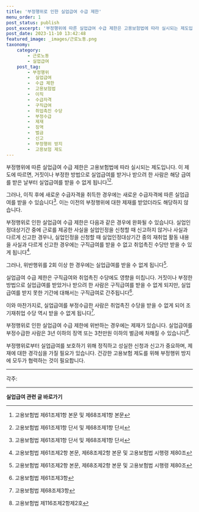 ```yaml
---
title: '부정행위로 인한 실업급여 수급 제한'
menu_order: 1
post_status: publish
post_excerpt: '부정행위에 따른 실업급여 수급 제한은 고용보험법에 따라 실시되는 제도입니다. 이 제도에 따르면, 거짓이나 부정한 방법으로 실업급여를 받거나 받으려 한 사람은 해당 급여를 받은 날부터 실업급여를 받을 수 없게 됩니다  1   2 .'
post_date: 2023-11-10 13:42:48
featured_image: _images/근로노동.png
taxonomy:
    category:
        - 근로노동
        - 실업급여
    post_tag:
        - 부정행위
        -  실업급여
        -  수급 제한
        -  고용보험법
        -  이직
        -  수급자격
        -  구직급여
        -  취업촉진 수당
        -  부정수급
        -  제재
        -  징역
        -  벌금
        -  신고
        -  부정행위 방지
        -  고용보험 제도
---
```



부정행위에 따른 실업급여 수급 제한은 고용보험법에 따라 실시되는 제도입니다. 이 제도에 따르면, 거짓이나 부정한 방법으로 실업급여를 받거나 받으려 한 사람은 해당 급여를 받은 날부터 실업급여를 받을 수 없게 됩니다[^1][^2].

그러나, 이직 후에 새로운 수급자격을 취득한 경우에는 새로운 수급자격에 따른 실업급여를 받을 수 있습니다[^2]. 이는 이전의 부정행위에 대한 제재를 받았더라도 해당하지 않습니다.

부정행위로 인한 실업급여 수급 제한은 다음과 같은 경우에 완화될 수 있습니다. 실업인정대상기간 중에 근로를 제공한 사실을 실업인정을 신청할 때 신고하지 않거나 사실과 다르게 신고한 경우나, 실업인정을 신청할 때 실업인정대상기간 중의 재취업 활동 내용을 사실과 다르게 신고한 경우에는 구직급여를 받을 수 없고 취업촉진 수당만 받을 수 있게 됩니다[^3].

그러나, 위반행위를 2회 이상 한 경우에는 실업급여를 받을 수 없게 됩니다[^3].

실업급여 수급 제한은 구직급여와 취업촉진 수당에도 영향을 미칩니다. 거짓이나 부정한 방법으로 실업급여를 받았거나 받으려 한 사람은 구직급여를 받을 수 없게 되지만, 실업급여를 받지 못한 기간에 대해서는 구직급여로 간주됩니다[^4].

이와 마찬가지로, 실업급여를 부정수급한 사람은 취업촉진 수당을 받을 수 없게 되어 조기재취업 수당 역시 받을 수 없게 됩니다[^5].

부정행위로 인한 실업급여 수급 제한에 위반하는 경우에는 제재가 있습니다. 실업급여를 부정수급한 사람은 3년 이하의 징역 또는 3천만원 이하의 벌금에 처해질 수 있습니다[^6].

부정행위로부터 실업급여를 보호하기 위해 정직하고 성실한 신청과 신고가 중요하며, 제재에 대한 경각심을 가질 필요가 있습니다. 건강한 고용보험 제도를 위해 부정행위 방지에 모두가 협력하는 것이 필요합니다.

---
각주:
[^1]: 고용보험법 제61조제1항 본문 및 제68조제1항 본문
[^2]: 고용보험법 제61조제1항 단서 및 제68조제1항 단서
[^3]: 고용보험법 제61조제2항 본문, 제68조제2항 본문 및 고용보험법 시행령 제80조
[^4]: 고용보험법 제61조제3항
[^5]: 고용보험법 제68조제3항
[^6]: 고용보험법 제116조제2항제2호

[고용보험법]: http://www.law.go.kr/main.html
[고용보험법 시행령]: http://www.law.go.kr/main.html
<!-- wp:separator -->
<hr class="wp-block-separator has-alpha-channel-opacity"/>
<!-- /wp:separator -->

<!-- wp:group {"backgroundColor":"base","layout":{"type":"constrained"}} -->
<div class="wp-block-group has-base-background-color has-background"><!-- wp:paragraph {"align":"center","fontSize":"medium"} -->
<p class="has-text-align-center has-large-font-size"><strong>실업급여 관련 글 바로가기</strong></p>
<!-- /wp:paragraph -->


<!-- wp:latest-posts
{"categories":[{"id":10977,"count":19,"description":"","link":"https://uknowlaw.com/category/%ec%8b%a4%ec%97%85%ea%b8%89%ec%97%ac/","name":"실업급여","slug":"실업급여","taxonomy":"category","parent":0,"meta":[],"_links":{"self":[{"href":"https://uknowlaw.com/wp-json/wp/v2/categories/10977"}],"collection":[{"href":"https://uknowlaw.com/wp-json/wp/v2/categories"}],"about":[{"href":"https://uknowlaw.com/wp-json/wp/v2/taxonomies/category"}],"wp:post_type":[{"href":"https://uknowlaw.com/wp-json/wp/v2/posts?categories=10977"}],"curies":[{"name":"wp","href":"https://api.w.org/{rel}","templated":true}]}}]} /--></div>
<!-- /wp:group -->